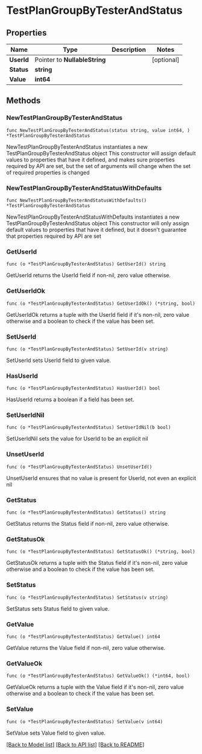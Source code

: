 # TestPlanGroupByTesterAndStatus

## Properties

Name | Type | Description | Notes
------------ | ------------- | ------------- | -------------
**UserId** | Pointer to **NullableString** |  | [optional] 
**Status** | **string** |  | 
**Value** | **int64** |  | 

## Methods

### NewTestPlanGroupByTesterAndStatus

`func NewTestPlanGroupByTesterAndStatus(status string, value int64, ) *TestPlanGroupByTesterAndStatus`

NewTestPlanGroupByTesterAndStatus instantiates a new TestPlanGroupByTesterAndStatus object
This constructor will assign default values to properties that have it defined,
and makes sure properties required by API are set, but the set of arguments
will change when the set of required properties is changed

### NewTestPlanGroupByTesterAndStatusWithDefaults

`func NewTestPlanGroupByTesterAndStatusWithDefaults() *TestPlanGroupByTesterAndStatus`

NewTestPlanGroupByTesterAndStatusWithDefaults instantiates a new TestPlanGroupByTesterAndStatus object
This constructor will only assign default values to properties that have it defined,
but it doesn't guarantee that properties required by API are set

### GetUserId

`func (o *TestPlanGroupByTesterAndStatus) GetUserId() string`

GetUserId returns the UserId field if non-nil, zero value otherwise.

### GetUserIdOk

`func (o *TestPlanGroupByTesterAndStatus) GetUserIdOk() (*string, bool)`

GetUserIdOk returns a tuple with the UserId field if it's non-nil, zero value otherwise
and a boolean to check if the value has been set.

### SetUserId

`func (o *TestPlanGroupByTesterAndStatus) SetUserId(v string)`

SetUserId sets UserId field to given value.

### HasUserId

`func (o *TestPlanGroupByTesterAndStatus) HasUserId() bool`

HasUserId returns a boolean if a field has been set.

### SetUserIdNil

`func (o *TestPlanGroupByTesterAndStatus) SetUserIdNil(b bool)`

 SetUserIdNil sets the value for UserId to be an explicit nil

### UnsetUserId
`func (o *TestPlanGroupByTesterAndStatus) UnsetUserId()`

UnsetUserId ensures that no value is present for UserId, not even an explicit nil
### GetStatus

`func (o *TestPlanGroupByTesterAndStatus) GetStatus() string`

GetStatus returns the Status field if non-nil, zero value otherwise.

### GetStatusOk

`func (o *TestPlanGroupByTesterAndStatus) GetStatusOk() (*string, bool)`

GetStatusOk returns a tuple with the Status field if it's non-nil, zero value otherwise
and a boolean to check if the value has been set.

### SetStatus

`func (o *TestPlanGroupByTesterAndStatus) SetStatus(v string)`

SetStatus sets Status field to given value.


### GetValue

`func (o *TestPlanGroupByTesterAndStatus) GetValue() int64`

GetValue returns the Value field if non-nil, zero value otherwise.

### GetValueOk

`func (o *TestPlanGroupByTesterAndStatus) GetValueOk() (*int64, bool)`

GetValueOk returns a tuple with the Value field if it's non-nil, zero value otherwise
and a boolean to check if the value has been set.

### SetValue

`func (o *TestPlanGroupByTesterAndStatus) SetValue(v int64)`

SetValue sets Value field to given value.



[[Back to Model list]](../README.md#documentation-for-models) [[Back to API list]](../README.md#documentation-for-api-endpoints) [[Back to README]](../README.md)



